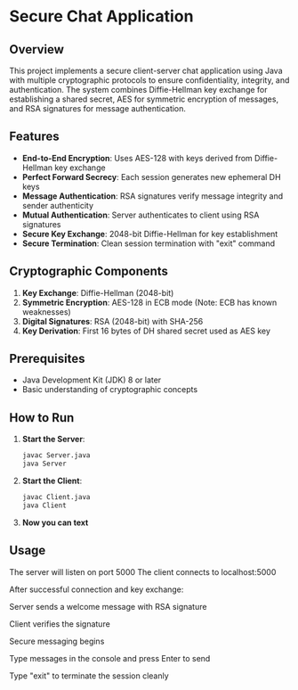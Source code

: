 # Secure Chat Application

## Overview
This project implements a secure client-server chat application using Java with multiple cryptographic protocols to ensure confidentiality, integrity, and authentication. The system combines Diffie-Hellman key exchange for establishing a shared secret, AES for symmetric encryption of messages, and RSA signatures for message authentication.

## Features

- **End-to-End Encryption**: Uses AES-128 with keys derived from Diffie-Hellman key exchange
- **Perfect Forward Secrecy**: Each session generates new ephemeral DH keys
- **Message Authentication**: RSA signatures verify message integrity and sender authenticity
- **Mutual Authentication**: Server authenticates to client using RSA signatures
- **Secure Key Exchange**: 2048-bit Diffie-Hellman for key establishment
- **Secure Termination**: Clean session termination with "exit" command

## Cryptographic Components

1. **Key Exchange**: Diffie-Hellman (2048-bit)
2. **Symmetric Encryption**: AES-128 in ECB mode (Note: ECB has known weaknesses)
3. **Digital Signatures**: RSA (2048-bit) with SHA-256
4. **Key Derivation**: First 16 bytes of DH shared secret used as AES key

## Prerequisites

- Java Development Kit (JDK) 8 or later
- Basic understanding of cryptographic concepts

## How to Run

1. **Start the Server**:
   ```bash
   javac Server.java
   java Server
2. **Start the Client**:
   ```bash
   javac Client.java
   java Client
3. **Now you can text**
## Usage
The server will listen on port 5000
The client connects to localhost:5000

After successful connection and key exchange:

Server sends a welcome message with RSA signature

Client verifies the signature

Secure messaging begins

Type messages in the console and press Enter to send

Type "exit" to terminate the session cleanly
   
